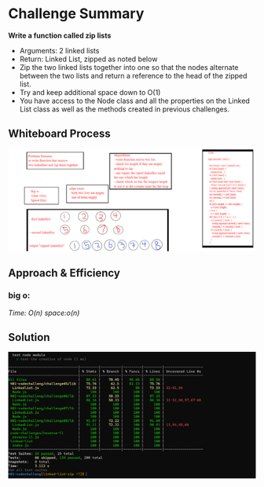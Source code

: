 # Challenge Summary

**Write a function called zip lists**
 - Arguments: 2 linked lists 
 - Return: Linked List, zipped as noted below
 - Zip the two linked lists together into one so that the nodes alternate between the two lists and return a reference to the head of the zipped list.
  - Try and keep additional space down to O(1)
  - You have access to the Node class and all the properties on the Linked List class as well as the methods created in previous challenges.
## Whiteboard Process
<!-- Embedded whiteboard image -->
![whiteboard](./challenge08.jpg)

## Approach & Efficiency
<!-- What approach did you take? Why? What is the Big O space/time for this approach? -->
 ### big o:
 *Time: O(n)*
 *space:o(n)*

## Solution
<!-- Show how to run your code, and examples of it in action -->
![test](./challengetest.PNG)